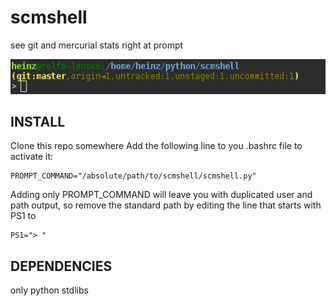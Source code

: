 scmshell
========

see git and mercurial stats right at prompt

![scmshell in action](/scmshell.gif?raw=true "scmshell in action")


INSTALL
-------

Clone this repo somewhere
Add the following line to you .bashrc file to activate it:

	PROMPT_COMMAND="/absolute/path/to/scmshell/scmshell.py"

Adding only PROMPT_COMMAND will leave you with duplicated user and path output, so remove the standard path by editing the line that starts with PS1 to
	
	PS1="> "


DEPENDENCIES 
------------ 
 
only python stdlibs  